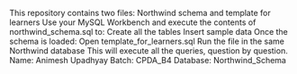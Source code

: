 This repository contains two files: Northwind schema and template for learners
Use your MySQL Workbench and execute the contents of northwind_schema.sql to:
Create all the tables
Insert sample data
Once the schema is loaded:
Open template_for_learners.sql
Run the file in the same Northwind database
This will execute all the queries, question by question.
Name: Animesh Upadhyay
Batch: CPDA_B4
Database: Northwind_Schema
